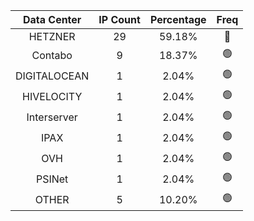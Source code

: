 | Data Center | IP Count | Percentage | Freq |
|:------------:|:--------:|:-----------:|:-----:|
| HETZNER | 29 | 59.18% | 🔴 |
| Contabo | 9 | 18.37% | 🟢 |
| DIGITALOCEAN | 1 | 2.04% | 🟢 |
| HIVELOCITY | 1 | 2.04% | 🟢 |
| Interserver | 1 | 2.04% | 🟢 |
| IPAX | 1 | 2.04% | 🟢 |
| OVH | 1 | 2.04% | 🟢 |
| PSINet | 1 | 2.04% | 🟢 |
| OTHER | 5 | 10.20% | 🟢 |